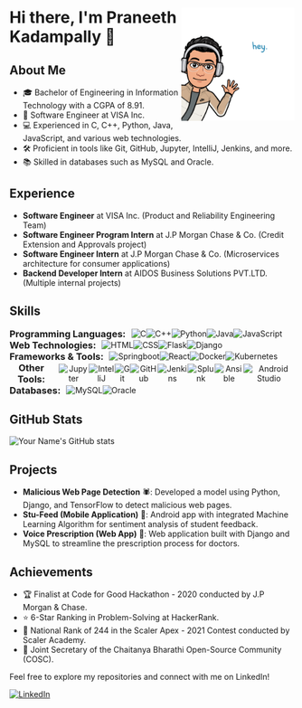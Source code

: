 <div align="center">
  <img src="./hey.png" align="right" alt="Bitmoji Avatar" width="200px">
  <h1 align="left" style="animation: fade-in 2s ease-out;">Hi there, I'm Praneeth Kadampally 👋</h1>
</div>

## About Me
- 🎓 Bachelor of Engineering in Information Technology with a CGPA of 8.91.
- 💼 Software Engineer at VISA Inc.
- 💻 Experienced in C, C++, Python, Java, JavaScript, and various web technologies.
- 🛠️ Proficient in tools like Git, GitHub, Jupyter, IntelliJ, Jenkins, and more.
- 📚 Skilled in databases such as MySQL and Oracle.

## Experience
- **Software Engineer** at VISA Inc. (Product and Reliability Engineering Team)
- **Software Engineer Program Intern** at J.P Morgan Chase & Co. (Credit Extension and Approvals project)
- **Software Engineer Intern** at J.P Morgan Chase & Co. (Microservices architecture for consumer applications)
- **Backend Developer Intern** at AIDOS Business Solutions PVT.LTD. (Multiple internal projects)

## Skills
<div align="center" style="display: flex;">
  <h3 style="margin: 0; padding: 0;">Programming Languages:</h3>
  <div style="display: flex; justify-content: center; align-items: center; margin-left: 10px;">
    <img src="https://img.icons8.com/color/24/000000/c-programming.png" alt="C" title="C">
    <img src="https://img.icons8.com/color/24/000000/c-plus-plus-logo.png" alt="C++" title="C++">
    <img src="https://img.icons8.com/color/24/000000/python.png" alt="Python" title="Python">
    <img src="https://img.icons8.com/color/24/000000/java-coffee-cup-logo.png" alt="Java" title="Java">
    <img src="https://img.icons8.com/color/24/000000/javascript.png" alt="JavaScript" title="JavaScript">
  </div>
</div>

<div align="center" style="display: flex;">
  <h3 style="margin: 0; padding: 0;">Web Technologies:</h3>
  <div style="display: flex; justify-content: center; align-items: center; margin-left: 10px;">
    <img src="https://img.icons8.com/color/24/000000/html-5.png" alt="HTML" title="HTML">
    <img src="https://img.icons8.com/color/24/000000/css3.png" alt="CSS" title="CSS">
    <img src="https://img.icons8.com/fluency/24/000000/flask.png" alt="Flask" title="Flask">
    <img src="https://img.icons8.com/color/24/000000/django.png" alt="Django" title="Django">
  </div>
</div>

<div align="center" style="display: flex;">
  <h3 style="margin: 0; padding: 0;">Frameworks & Tools:</h3>
  <div style="display: flex; justify-content: center; align-items: center; margin-left: 10px;">
    <img src="https://img.icons8.com/color/24/000000/spring-logo.png" alt="Springboot" title="Springboot">
    <img src="https://img.icons8.com/office/24/000000/react.png" alt="React" title="React">
    <img src="https://img.icons8.com/color/24/000000/docker.png" alt="Docker" title="Docker">
    <img src="https://img.icons8.com/color/24/000000/kubernetes.png" alt="Kubernetes" title="Kubernetes">
  </div>
</div>

<div align="center" style="display: flex;">
  <h3 style="margin: 0; padding: 0;">Other Tools:</h3>
  <div style="display: flex; justify-content: center; align-items: center; margin-left: 10px;">
    <img src="https://img.icons8.com/color/24/000000/jupyter.png" alt="Jupyter" title="Jupyter">
    <img src="https://img.icons8.com/color/24/000000/intellij-idea.png" alt="IntelliJ" title="IntelliJ">
    <img src="https://img.icons8.com/color/24/000000/git.png" alt="Git" title="Git">
    <img src="https://img.icons8.com/color/24/000000/github--v1.png" alt="GitHub" title="GitHub">
    <img src="https://img.icons8.com/color/24/000000/jenkins.png" alt="Jenkins" title="Jenkins">
    <img src="https://img.icons8.com/color/24/000000/splunk.png" alt="Splunk" title="Splunk">
    <img src="https://img.icons8.com/color/24/000000/ansible.png" alt="Ansible" title="Ansible">
    <img src="https://img.icons8.com/color/24/000000/android-studio--v3.png" alt="Android Studio" title="Android Studio">
  </div>
</div>

<div align="center" style="display: flex;">
  <h3 style="margin: 0; padding: 0;">Databases:</h3>
  <div style="display: flex; justify-content: center; align-items: center; margin-left: 10px;">
    <img src="https://img.icons8.com/color/24/000000/mysql-logo.png" alt="MySQL" title="MySQL">
    <img src="https://img.icons8.com/color/24/000000/oracle-logo.png" alt="Oracle" title="Oracle">
  </div>
</div>

## GitHub Stats
![Your Name's GitHub stats](https://github-readme-stats.vercel.app/api?username=Praneeth021&show_icons=true&theme=radical)

## Projects
- **Malicious Web Page Detection** 🕷️: Developed a model using Python, Django, and TensorFlow to detect malicious web pages.
- **Stu-Feed (Mobile Application)** 📱: Android app with integrated Machine Learning Algorithm for sentiment analysis of student feedback.
- **Voice Prescription (Web App)** 🎤: Web application built with Django and MySQL to streamline the prescription process for doctors.

## Achievements
- 🏆 Finalist at Code for Good Hackathon - 2020 conducted by J.P Morgan & Chase.
- ⭐ 6-Star Ranking in Problem-Solving at HackerRank.
- 🌟 National Rank of 244 in the Scaler Apex - 2021 Contest conducted by Scaler Academy.
- 🔑 Joint Secretary of the Chaitanya Bharathi Open-Source Community (COSC).

Feel free to explore my repositories and connect with me on LinkedIn!

[![LinkedIn](https://img.shields.io/badge/LinkedIn-Connect-blue?style=flat-square&logo=linkedin&logoColor=white)](https://www.linkedin.com/in/praneethk021/)
